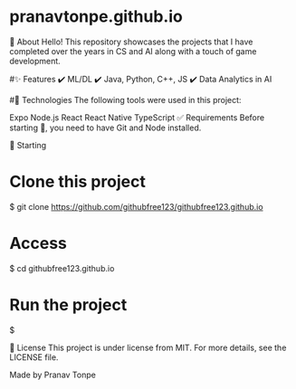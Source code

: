 # pranavtonpe.github.io

🎯 About
Hello! This repository showcases the projects that I have completed over the years in CS and AI along with a touch of game development. 

#✨ Features
✔️ ML/DL
✔️ Java, Python, C++, JS
✔️ Data Analytics in AI

#🚀 Technologies
The following tools were used in this project:

Expo
Node.js
React
React Native
TypeScript
✅ Requirements
Before starting 🏁, you need to have Git and Node installed.

🏁 Starting
# Clone this project
$ git clone https://github.com/githubfree123/githubfree123.github.io

# Access
$ cd githubfree123.github.io

# Run the project
$ 

📝 License
This project is under license from MIT. For more details, see the LICENSE file.

Made by Pranav Tonpe

